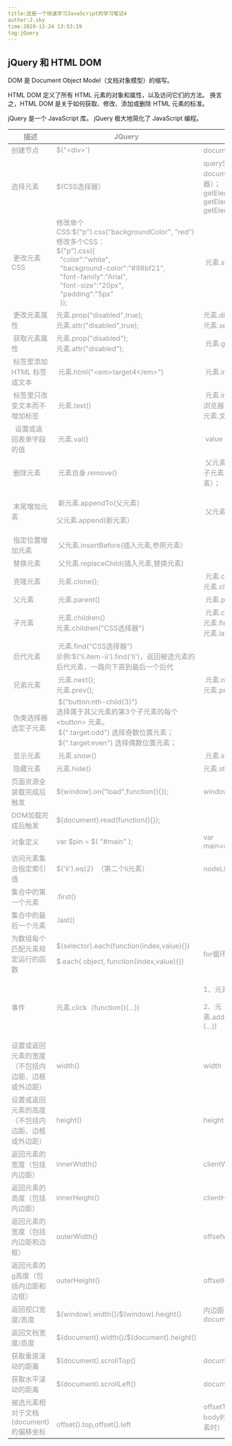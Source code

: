 ```yaml
---
title:这是一个快速学习JavaScript的学习笔记4
author:J.sky
time:2019-12-24 13:53:19
tag:jQuery
---
```


## jQuery 和 HTML DOM 



DOM 是 Document Object Model（文档对象模型）的缩写。


HTML DOM 定义了所有 HTML 元素的对象和属性，以及访问它们的方法。
换言之，HTML DOM 是关于如何获取、修改、添加或删除 HTML 元素的标准。

jQuery 是一个 JavaScript 库。
jQuery 极大地简化了 JavaScript 编程。


<table class="table" style="color:#9B9C9D;">
        <thead class="">
            <tr>
                <th scope="col">描述</th>
                <th scope="col">JQuery</th>
                <th scope="col">JavaScript</th>
                <td scope="col">&nbsp;</td>
            </tr>
        </thead>
        <tbody>
        <tr>
            <td>创建节点</td>
            <td>$("&lt;div&gt;')</td>
            <td>document.createElement("div“）</td>
        </tr>
        <tr>
            <td>选择元素</td>
            <td>$(CSS选择器）</td>
            <td>querySelector(CSS选择器）；<br>document.querySelectorAll(CSS选择器）；<br>getElementById();<br>getElementsByTagName();<br>getElementsByClassName();
            </td>
        </tr>
        <tr>
            <td>&nbsp;更改元素CSS</td>
            <td>修改单个CSS:$("p").css("backgroundColor", "red")<br>修改多个CSS：<br>$("p").css({<br>&nbsp;
                "color":"white",<br>&nbsp; "background-color":"#98bf21",<br>&nbsp; "font-family":"Arial",<br>&nbsp;
                "font-size":"20px",<br>&nbsp; "padding":"5px"<br>&nbsp; });</td>
            <td>&nbsp;元素.style.backgroundColor="red"</td>
        </tr>
        <tr>
            <td>&nbsp;更改元素属性</td>
            <td>元素.prop("disabled",true);<br>元素.attr("disabled",true);</td>
            <td>元素.disabled=true;<br>元素.setAttribute("disabled",true);</td>
        </tr>
        <tr>
            <td>&nbsp;获取元素属性</td>
            <td>元素.prop("disabled");<br>元素.attr("disabled");</td>
            <td>&nbsp;元素.getAttribute(”disabled")</td>
        </tr>
        <tr>
            <td>&nbsp;标签里添加 HTML 标签或文本</td>
            <td>&nbsp;元素.html("&lt;em&gt;target4&lt;/em&gt;")</td>
            <td>&nbsp;元素.innerHTML="&lt;em&gt;target4&lt;/em&gt;"</td>
        </tr>
        <tr>
            <td>&nbsp;标签里只改变文本而不增加标签</td>
            <td>&nbsp;元素.text()</td>
            <td>&nbsp;元素.innerText或者元素.textContent(不同浏览器不同方法）;<br>元素.文本子元素.nodeValue</td>
        </tr>
        <tr>
            <td>&nbsp;&nbsp;设置或返回表单字段的值</td>
            <td>&nbsp;元素.val()</td>
            <td>&nbsp;value</td>
        </tr>
        <tr>
            <td>&nbsp;删除元素</td>
            <td>&nbsp;元素自身.remove()</td>
            <td>&nbsp;父元素.removeChild(子元素）；<br>子元素.parentNode.removeChild(子元素）；</td>
        </tr>
        <tr>
            <td>&nbsp;末尾增加元素</td>
            <td>
                <p>&nbsp;新元素.appendTo(父元素）</p>
                <p>父元素.append(新元素）</p>
            </td>
            <td>&nbsp;父元素.appendChild(新元素）</td>
        </tr>
        <tr>
            <td>&nbsp;指定位置增加元素</td>
            <td>&nbsp;父元素.insertBefore(插入元素,参照元素）</td>
            <td>
        </tr>
        <tr>
            <td>&nbsp;替换元素</td>
            <td>&nbsp;父元素.replaceChild(插入元素,替换元素)</td>
            <td>
        </tr>
        <tr>
            <td>&nbsp;克隆元素</td>
            <td>&nbsp;元素.clone();</td>
            <td>&nbsp;元素.cloneNode(true):深克隆；<br>元素.cloneNode(false):浅克隆；</td>
        </tr>
        <tr>
            <td>&nbsp;父元素</td>
            <td>&nbsp;元素.parent()</td>
            <td>&nbsp;元素.parentNode</td>
        </tr>
        <tr>
            <td>&nbsp;子元素</td>
            <td>&nbsp;元素.children()<br>元素.children("CSS选择器")</td>
            <td>&nbsp;元素.childNodes（返回NodeList对象）<br>元素.firstChild;<br>元素.lastChild;</td>
        </tr>
        <tr>
            <td>&nbsp;后代元素</td>
            <td>&nbsp;元素.find("CSS选择器")<br>示例:$('li.item-ii').find('li')，返回被选元素的后代元素，一路向下直到最后一个后代</td>
            <td>
        </tr>
        <tr>
            <td>&nbsp;兄弟元素</td>
            <td>&nbsp;元素.next();<br>元素.prev();</td>
            <td>&nbsp;元素.nextSibling;<br>元素.previousSibling;</td>
        </tr>
        <tr>
            <td>&nbsp;伪类选择器选定子元素</td>
            <td>&nbsp;$("button:nth-child(3)")<br>选择属于其父元素的第3个子元素的每个&lt;button&gt; 元素。<br>&nbsp;$(".target:odd")
                选择奇数位置元素；<br>&nbsp;$(".target:even") 选择偶数位置元素；</td>
                <td>
        </tr>
        <tr>
            <td>&nbsp;显示元素</td>
            <td>&nbsp;元素.show()</td>
            <td>&nbsp;元素.style.display=“block"</td>
        </tr>
        <tr>
            <td>&nbsp;隐藏元素</td>
            <td>元素.hide()</td>
            <td>元素.style.display=“none"</td>
        </tr>
        <tr>
            <td>页面资源全装载完成后触发</td>
            <td>${window}.on("load",function(){});</td>
            <td>window.onload=function(){};</td>
        </tr>
        <tr>
            <td>DOM加载完成后触发</td>
            <td>${document}.read(function(){});</td>
        </tr>
        <tr>
            <td>对象定义</td>
            <td>var $pin = $( "#main" );</td>
            <td>var main=document.getElementById('main')</td>
        </tr>
        <tr>
            <td>访问元素集合指定索引值</td>
            <td>$('li').eq(2)&nbsp; （第二个li元素）</td>
            <td>nodeList[i]或nodeList.item(i)</td>
        </tr>
        <tr>
            <td>集合中的第一个元素</td>
            <td>.first()</td>
            <td>
        </tr>
        <tr>
            <td>集合中的最后一个元素</td>
            <td>.last()</td>
            <td>
        </tr>
        <tr>
            <td>为数组每个匹配元素规定运行的函数</td>
            <td>
                <p>$(selector).each(function(index,value){})</p>
                <p>$.each( object, function(index,value){})</p>
            </td>
            <td>for循环遍历执行</td>
        </tr>
        <tr>
            <td>事件</td>
            <td>元素.click（function(){...})</td>
            <td>
                <p>1、元素.onclick=function(){...}</p>
                <p>2、元素.addClickListener('click',function(){...})</p>
            </td>
        </tr>
        <tr>
            <td>设置或返回元素的宽度（不包括内边距、边框或外边距）</td>
            <td>width()</td>
            <td>width</td>
        </tr>
        <tr>
            <td>设置或返回元素的高度（不包括内边距、边框或外边距）</td>
            <td>height()　　</td>
            <td>height</td>
        </tr>
        <tr>
            <td>返回元素的宽度（包括内边距）</td>
            <td>innerWidth()</td>
            <td>clientWidth</td>
        </tr>
        <tr>
            <td>返回元素的高度（包括内边距）</td>
            <td>innerHeight()</td>
            <td>clientHeight</td>
        </tr>
        <tr>
            <td>返回元素的宽度（包括内边距和边框）</td>
            <td>outerWidth()</td>
            <td>offsetWidth</td>
        </tr>
        <tr>
            <td>返回元素的g高度（包括内边距和边框）</td>
            <td>outerHeight()</td>
            <td>offsetHeight</td>
        </tr>
        <tr>
            <td>返回视口宽度/高度</td>
            <td>$(window).width()/$(window).height()</td>
            <td>内边距=0情况下的document.documentElement.clientWidth</td>
        </tr>
        <tr>
            <td>返回文档宽度/高度</td>
            <td>$(document).width()/$(document).height()</td>
            <td>
        </tr>
        <tr>
            <td>获取垂直滚动的距离</td>
            <td>$(document).scrollTop()</td>
            <td>document.documentElement.scrollTop</td>
        </tr>
        <tr>
            <td>获取水平滚动的距离</td>
            <td>$(document).scrollLeft()</td>
            <td>document.documentElement.scrollLeft</td>
        </tr>
        <tr>
            <td>被选元素相对于文档(document)的偏移坐标</td>
            <td>
                <p>&nbsp;</p>
                <p>offset().top,offset().left</p>
            </td>
            <td>offsetTop,offsetLeft(offsetParent是默认body时，或者是效果相当于body的定位元素时）</td>
        </tr>
    </tbody>

</table>


